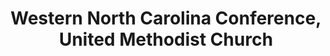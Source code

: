 ---
layout: repo
title: "Western North Carolina Conference, United Methodist Church"
id: 4730
permalink: repos/4730/
---